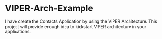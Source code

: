 # VIPER-Arch-Example
I have create the Contacts Application by using the VIPER Architecture. This project will provide enough idea to kickstart VIPER architecture in your applications.
